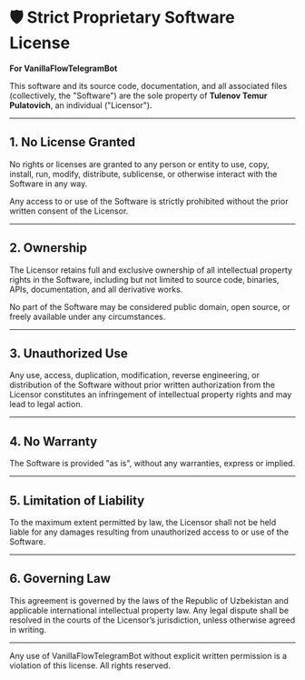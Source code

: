 # 🛡️ Strict Proprietary Software License  
**For VanillaFlowTelegramBot**

This software and its source code, documentation, and all associated files (collectively, the "Software") are the sole property of **Tulenov Temur Pulatovich**, an individual ("Licensor").

---

## 1. No License Granted

No rights or licenses are granted to any person or entity to use, copy, install, run, modify, distribute, sublicense, or otherwise interact with the Software in any way.

Any access to or use of the Software is strictly prohibited without the prior written consent of the Licensor.

---

## 2. Ownership

The Licensor retains full and exclusive ownership of all intellectual property rights in the Software, including but not limited to source code, binaries, APIs, documentation, and all derivative works.

No part of the Software may be considered public domain, open source, or freely available under any circumstances.

---

## 3. Unauthorized Use

Any use, access, duplication, modification, reverse engineering, or distribution of the Software without prior written authorization from the Licensor constitutes an infringement of intellectual property rights and may lead to legal action.

---

## 4. No Warranty

The Software is provided "as is", without any warranties, express or implied.

---

## 5. Limitation of Liability

To the maximum extent permitted by law, the Licensor shall not be held liable for any damages resulting from unauthorized access to or use of the Software.

---

## 6. Governing Law

This agreement is governed by the laws of the Republic of Uzbekistan and applicable international intellectual property law. Any legal dispute shall be resolved in the courts of the Licensor’s jurisdiction, unless otherwise agreed in writing.

---

Any use of VanillaFlowTelegramBot without explicit written permission is a violation of this license. All rights reserved.
